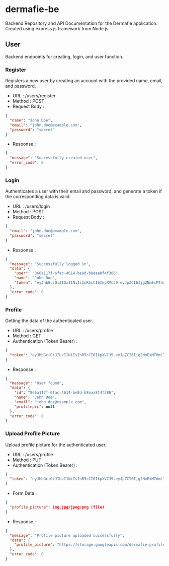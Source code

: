 # dermafie-be

Backend Repository and API Documentation for the Dermafie application. Created using express.js framework from Node.js

## User

Backend endpoints for creating, login, and user function.

### Register

Registers a new user by creating an account with the provided name, email, and password.

- URL : /users/register
- Method : POST
- Request Body :

```json
{
  "name": "John Doe",
  "email": "john.doe@example.com",
  "password": "secret"
}
```

- Response :

```json
{
  "message": "Successfully created user",
  "error_code": 0
}
```

### Login

Authenticates a user with their email and password, and generate a token if the corresponding data is valid.

- URL : /users/login
- Method : POST
- Request Body :

```json
{
  "email": "john.doe@example.com",
  "password": "secret"
}
```

- Response :

```json
{
  "message": "Successfully logged in",
  "data": {
    "user": "866a117f-6fac-4614-be8d-b8eaa8f4f386",
    "name": "John Doe",
    "token": "eyJhbGciOiJIUzI1NiIsInR5cCI6IkpXVCJ9.eyJpZCI6Ijg2NmExMTdmLTZmYWMtNDYxNC1iZThkLWI4ZWFhOGY0ZjM4NiIsImVtYWlsIjoiam9obi5kb2VAZXhhbXBsZS5jb20iLCJpYXQiOjE3MTc1MjU3OTEsImV4cCI6MTcxNzYxMjE5MX0.tJcazpXq7SR1tBrkvPWFEqQ_F7v6zFXpA5bEA4z3Tt4"
  },
  "error_code": 0
}
```

### Profile

Getting the data of the authenticated user.

- URL : /users/profile
- Method : GET
- Authentication (Token Bearer) :

```json
{
  "token": "eyJhbGciOiJIUzI1NiIsInR5cCI6IkpXVCJ9.eyJpZCI6Ijg2NmExMTdmLTZmYWMtNDYxNC1iZThkLWI4ZWFhOGY0ZjM4NiIsImVtYWlsIjoiam9obi5kb2VAZXhhbXBsZS5jb20iLCJpYXQiOjE3MTc1MjU3OTEsImV4cCI6MTcxNzYxMjE5MX0.tJcazpXq7SR1tBrkvPWFEqQ_F7v6zFXpA5bEA4z3Tt4"
}
```

- Response :

```json
{
  "message": "User found",
  "data": {
    "id": "866a117f-6fac-4614-be8d-b8eaa8f4f386",
    "name": "John Doe",
    "email": "john.doe@example.com",
    "profilepic": null
  },
  "error_code": 0
}
```

### Upload Profile Picture

Upload profile picture for the authenticated user.

- URL : /users/profile
- Method : PUT
- Authentication (Token Bearer) :

```json
{
  "token": "eyJhbGciOiJIUzI1NiIsInR5cCI6IkpXVCJ9.eyJpZCI6Ijg2NmExMTdmLTZmYWMtNDYxNC1iZThkLWI4ZWFhOGY0ZjM4NiIsImVtYWlsIjoiam9obi5kb2VAZXhhbXBsZS5jb20iLCJpYXQiOjE3MTc1MjU3OTEsImV4cCI6MTcxNzYxMjE5MX0.tJcazpXq7SR1tBrkvPWFEqQ_F7v6zFXpA5bEA4z3Tt4"
}
```

- Form Data :

```json
{
  "profile_picture": img.jpg/jpeg/png (file)
}
```

- Response :

```json
{
  "message": "Profile picture uploaded successfully",
  "data": {
    "profile_picture": "https://storage.googleapis.com/dermafie-profile-test/profile_picture_866a117f-6fac-4614-be8d-b8eaa8f4f376.jpg"
  },
  "error_code": 0
}
```
